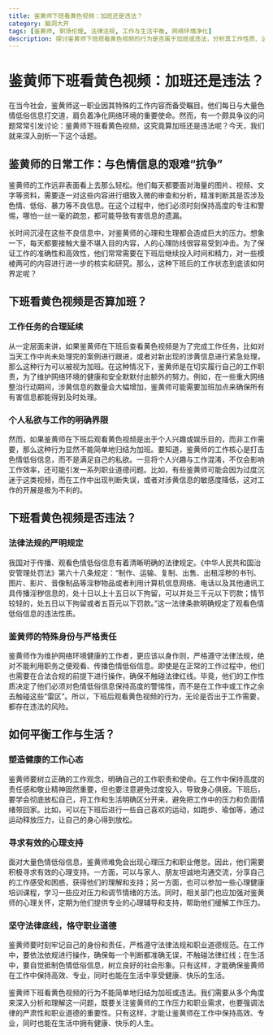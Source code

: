 ```yaml
---
title: 鉴黄师下班看黄色视频：加班还是违法？
category: 脑洞大开
tags: [鉴黄师, 职场伦理, 法律法规, 工作与生活平衡, 网络环境净化]
description: 探讨鉴黄师下班观看黄色视频的行为是否属于加班或违法，分析其工作性质、法律责任及职场伦理，帮助理解这一特殊职业面临的挑战与抉择。
---
```

# 鉴黄师下班看黄色视频：加班还是违法？
在当今社会，鉴黄师这一职业因其特殊的工作内容而备受瞩目。他们每日与大量色情低俗信息打交道，肩负着净化网络环境的重要使命。然而，有一个颇具争议的问题常常引发讨论：鉴黄师下班看黄色视频，这究竟算加班还是违法呢？今天，我们就来深入剖析一下这个话题。

## 鉴黄师的日常工作：与色情信息的艰难“抗争”

鉴黄师的工作远非表面看上去那么轻松。他们每天都要面对海量的图片、视频、文字等资料，需要逐一对这些内容进行细致入微的审查和分析，精准判断其是否涉及色情、低俗、暴力等不良信息。在这个过程中，他们必须时刻保持高度的专注和警惕，哪怕一丝一毫的疏忽，都可能导致有害信息的遗漏。

长时间沉浸在这些不良信息中，对鉴黄师的心理和生理都会造成巨大的压力。想象一下，每天都要接触大量不堪入目的内容，人的心理防线很容易受到冲击。为了保证工作的准确性和高效性，他们常常需要在下班后继续投入时间和精力，对一些模棱两可的内容进行进一步的核实和研究。那么，这种下班后的工作状态到底该如何界定呢？

## 下班看黄色视频是否算加班？

### 工作任务的合理延续

从一定层面来讲，如果鉴黄师在下班后查看黄色视频是为了完成工作任务，比如对当天工作中尚未处理完的案例进行跟进，或者对新出现的涉黄信息进行紧急处理，那么这种行为可以被视为加班。在这种情况下，鉴黄师是在切实履行自己的工作职责，为了维护网络环境的健康和安全默默付出额外的努力。例如，在一些重大网络整治行动期间，涉黄信息的数量会大幅增加，鉴黄师可能需要加班加点来确保所有有害信息都能得到及时处理。

### 个人私欲与工作的明确界限

然而，如果鉴黄师在下班后观看黄色视频是出于个人兴趣或娱乐目的，而非工作需要，那么这种行为显然不能简单地归结为加班。要知道，鉴黄师的工作核心是打击色情低俗信息，而不是满足自己的私欲。一旦将个人兴趣与工作混淆，不仅会影响工作效率，还可能引发一系列职业道德问题。比如，有些鉴黄师可能会因为过度沉迷于这类视频，而在工作中出现判断失误，或者对涉黄信息的敏感度降低，这对工作的开展是极为不利的。

## 下班看黄色视频是否违法？

### 法律法规的严明规定

我国对于传播、观看色情低俗信息有着清晰明确的法律规定。《中华人民共和国治安管理处罚法》第六十八条规定：“制作、运输、复制、出售、出租淫秽的书刊、图片、影片、音像制品等淫秽物品或者利用计算机信息网络、电话以及其他通讯工具传播淫秽信息的，处十日以上十五日以下拘留，可以并处三千元以下罚款；情节较轻的，处五日以下拘留或者五百元以下罚款。”这一法律条款明确规定了观看色情低俗信息的违法性质。

### 鉴黄师的特殊身份与严格责任

鉴黄师作为维护网络环境健康的工作者，更应该以身作则，严格遵守法律法规，绝对不能利用职务之便观看、传播色情低俗信息。即使是在正常的工作过程中，他们也需要在合法合规的前提下进行操作，确保不触碰法律红线。毕竟，他们的工作性质决定了他们必须对色情低俗信息保持高度的警惕性，而不是在工作中或工作之余去触碰这些“雷区”。所以，下班后观看黄色视频的行为，无论是否出于工作需要，都存在违法的风险。

## 如何平衡工作与生活？

### 塑造健康的工作心态

鉴黄师要树立正确的工作观念，明确自己的工作职责和使命。在工作中保持高度的责任感和敬业精神固然重要，但也要注意避免过度投入，导致身心俱疲。下班后，要学会彻底放松自己，将工作和生活明确区分开来，避免把工作中的压力和负面情绪带回家。比如，可以在下班后进行一些自己喜欢的运动，如跑步、瑜伽等，通过运动释放压力，让自己的身心得到放松。

### 寻求有效的心理支持

面对大量色情低俗信息，鉴黄师难免会出现心理压力和职业倦怠。因此，他们需要积极寻求有效的心理支持。一方面，可以与家人、朋友坦诚地沟通交流，分享自己的工作感受和困惑，获得他们的理解和支持；另一方面，也可以参加一些心理健康培训课程，学习一些应对压力和调节情绪的方法。同时，相关部门也应加强对鉴黄师的心理关怀，定期为他们提供专业的心理辅导和支持，帮助他们缓解工作压力。

### 坚守法律底线，恪守职业道德

鉴黄师要时刻牢记自己的身份和责任，严格遵守法律法规和职业道德规范。在工作中，要依法依规进行操作，确保每一个判断都准确无误，不触碰法律红线；在生活中，要自觉抵制色情低俗信息，树立良好的社会形象。只有这样，才能确保鉴黄师在工作中保持高效、专业，同时也能在生活中享受健康、快乐的生活。

鉴黄师下班看黄色视频的行为不能简单地归结为加班或违法。我们需要从多个角度来深入分析和理解这一问题，既要关注鉴黄师的工作压力和职业需求，也要强调法律的严肃性和职业道德的重要性。只有这样，才能让鉴黄师在工作中保持高效、专业，同时也能在生活中拥有健康、快乐的人生。